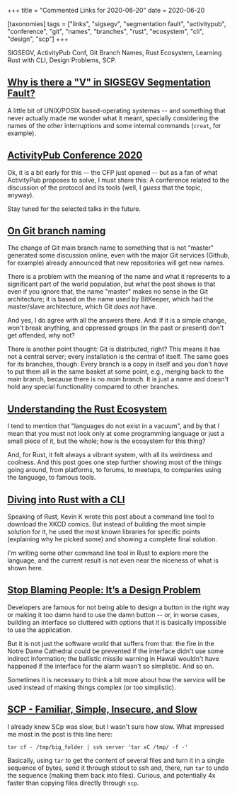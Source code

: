 +++
title = "Commented Links for 2020-06-20"
date = 2020-06-20

[taxonomies]
tags = ["links", "sigsegv", "segmentation fault", "activitypub", "conference",
"git", "names", "branches", "rust", "ecosystem", "cli", "design", "scp"]
+++

SIGSEGV, ActivityPub Conf, Git Branch Names, Rust Ecosystem, Learning Rust
with CLI, Design Problems, SCP.

<!-- more -->

## [Why is there a "V" in SIGSEGV Segmentation Fault?](https://blog.cloudflare.com/why-is-there-a-v-in-sigsegv-segmentation-fault/)

A little bit of UNIX/POSIX based-operating systemas -- and something that
never actually made me wonder what it meant, specially considering the names
of the other interruptions and some internal commands (`creat`, for example).

## [ActivityPub Conference 2020](https://conf.activitypub.rocks/#home)

Ok, it is a bit early for this -- the CFP just opened -- but as a fan of what
ActivityPub proposes to solve, I must share this: A conference related to the
discussion of the protocol and its tools (well, I _guess_ that the topic,
anyway).

Stay tuned for the selected talks in the future.

## [On Git branch naming](http://meta.ath0.com/2020/06/git-branch-naming/)

The change of Git main branch name to something that is not "master" generated
some discussion online, even with the major Git services (Github, for example)
already announced that new repositories will get new names.

There is a problem with the meaning of the name and what it represents to a
significant part of the world population, but what the post shows is that even
if you ignore that, the name "master" makes no sense in the Git architecture;
it is based on the name used by BitKeeper, which had the master/slave
architecture, which Git _does not_ have.

And yes, I do agree with all the answers there. And: If it is a simple change,
won't break anything, and oppressed groups (in the past or present) don't get
offended, why not?

There is another point thought: Git is distributed, right? This means it has
not a central server; every installation is the central of itself. The same
goes for its branches, though: Every branch is a copy in itself and you don't
_have_ to put them all in the same basket at some point, e.g., merging back to
the main branch, because there is no _main_ branch. It is just a name and
doesn't hold any special functionality compared to other branches.

## [Understanding the Rust Ecosystem](https://joeprevite.com/rust-lang-ecosystem)

I tend to mention that "languages do not exist in a vacuum", and by that I
mean that you must not look only at some programming language or just a small
piece of it, but the whole; how is the ecosystem for this thing?

And, for Rust, it felt always a vibrant system, with all its weirdness and
coolness. And this post goes one step further showing most of the things going
around, from platforms, to forums, to meetups, to companies using the
language, to famous tools.

## [Diving into Rust with a CLI](https://kbknapp.dev/rust-cli/)

Speaking of Rust, Kevin K wrote this post about a command line tool to
download the XKCD comics. But instead of building the most simple solution for
it, he used the most known libraries for specific points (explaining why he
picked some) and showing a complete final solution.

I'm writing some other command line tool in Rust to explore more the language, and the current result is not even near the niceness of what is shown here.

## [Stop Blaming People: It’s a Design Problem](https://quinnkeast.com/writing/stop-blaming-people-its-a-design-problem/)

Developers are famous for not being able to design a button in the right way
or making it too damn hard to use the damn button -- or, in worse cases,
building an interface so cluttered with options that it is basically
impossible to use the application.

But it is not just the software world that suffers from that: the fire in the
Notre Dame Cathedral could be prevented if the interface didn't use some
indirect information; the ballistic missile warning in Hawaii wouldn't have
happened if the interface for the alarm wasn't so simplistic. And so on.

Sometimes it is necessary to think a bit more about how the service will be
used instead of making things complex (or too simplistic).

## [SCP - Familiar, Simple, Insecure, and Slow](https://gravitational.com/blog/scp-familiar-simple-insecure-slow/)

I already knew SCp was slow, but I wasn't sure how slow. What impressed me
most in the post is this line here:

```
tar cf - /tmp/big_folder | ssh server 'tar xC /tmp/ -f -'
```

Basically, using `tar` to get the content of several files and turn it in a
single sequence of bytes, send it through stdout to ssh and, there, run `tar`
to undo the sequence (making them back into files). Curious, and potentially
4x faster than copying files directly through `scp`.
